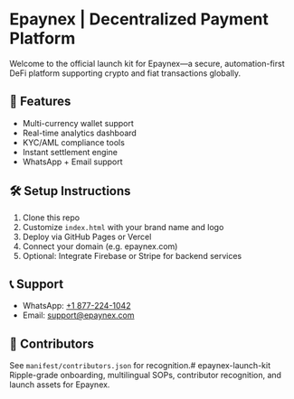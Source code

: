 # Epaynex | Decentralized Payment Platform

Welcome to the official launch kit for Epaynex—a secure, automation-first DeFi platform supporting crypto and fiat transactions globally.

## 🚀 Features
- Multi-currency wallet support
- Real-time analytics dashboard
- KYC/AML compliance tools
- Instant settlement engine
- WhatsApp + Email support

## 🛠️ Setup Instructions
1. Clone this repo
2. Customize `index.html` with your brand name and logo
3. Deploy via GitHub Pages or Vercel
4. Connect your domain (e.g. epaynex.com)
5. Optional: Integrate Firebase or Stripe for backend services

## 📞 Support
- WhatsApp: [+1 877-224-1042](https://wa.me/18772241042)
- Email: support@epaynex.com

## 🧠 Contributors
See `manifest/contributors.json` for recognition.# epaynex-launch-kit
Ripple-grade onboarding, multilingual SOPs, contributor recognition, and launch assets for Epaynex.

